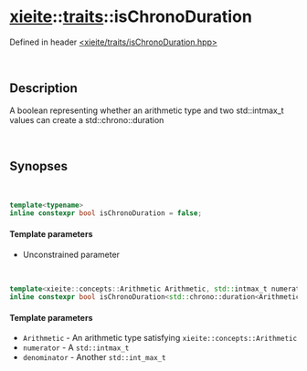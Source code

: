 # [xieite](../xieite.md)\:\:[traits](../traits.md)\:\:isChronoDuration
Defined in header [<xieite/traits/isChronoDuration.hpp>](../../include/xieite/traits/isChronoDuration.hpp)

&nbsp;

## Description
A boolean representing whether an arithmetic type and two std::intmax_t values can create a std::chrono::duration

&nbsp;

## Synopses

&nbsp;

```cpp
template<typename>
inline constexpr bool isChronoDuration = false;
```
#### Template parameters
- Unconstrained parameter

&nbsp;

```cpp
template<xieite::concepts::Arithmetic Arithmetic, std::intmax_t numerator, std::intmax_t denominator>
inline constexpr bool isChronoDuration<std::chrono::duration<Arithmetic, std::ratio<numerator, denominator>>> = true;
```
#### Template parameters
- `Arithmetic` - An arithmetic type satisfying `xieite::concepts::Arithmetic`
- `numerator` - A `std::intmax_t`
- `denominator` - Another `std::int_max_t`
